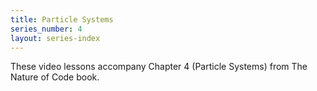 ```yaml
---
title: Particle Systems
series_number: 4
layout: series-index
---
```

These video lessons accompany Chapter 4 (Particle Systems) from The Nature of Code book.
